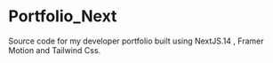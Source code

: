 # Portfolio_Next
Source code for my developer portfolio built using NextJS.14 , Framer Motion and Tailwind Css.
